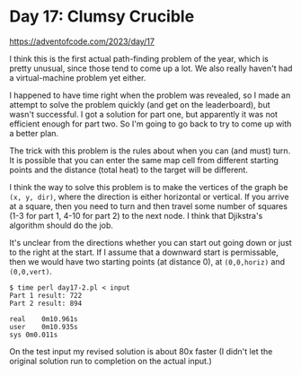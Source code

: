 # Day 17: Clumsy Crucible 

<https://adventofcode.com/2023/day/17>

I think this is the first actual path-finding problem of the year, which is
pretty unusual, since those tend to come up a lot. We also really haven't
had a virtual-machine problem yet either.

I happened to have time right when the problem was revealed, so I made an
attempt to solve the problem quickly (and get on the leaderboard), but
wasn't successful. I got a solution for part one, but apparently it was not
efficient enough for part two. So I'm going to go back to try to come up
with a better plan.

The trick with this problem is the rules about when you can (and must) turn.
It is possible that you can enter the same map cell from different starting
points and the distance (total heat) to the target will be different.

I think the way to solve this problem is to make the vertices of the graph
be `(x, y, dir)`, where the direction is either horizontal or vertical. If
you arrive at a square, then you need to turn and then travel some number of
squares (1-3 for part 1, 4-10 for part 2) to the next node. I think that
Djikstra's algorithm should do the job.

It's unclear from the directions whether you can start out going down or
just to the right at the start. If I assume that a downward start is
permissable, then we would have two starting points (at distance 0), at
`(0,0,horiz)` and `(0,0,vert)`.

```
$ time perl day17-2.pl < input 
Part 1 result: 722
Part 2 result: 894

real	0m10.961s
user	0m10.935s
sys	0m0.011s
```

On the test input my revised solution is about 80x faster (I didn't let the
original solution run to completion on the actual input.)
